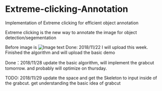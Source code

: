 # Extreme-clicking-Annotation
Implementation of Extreme clicking for efficient object annotation 

Extreme clicking is the new way to annotate the image for object detection/segementation

Before image is ![Image text](https://raw.github.com/offthewallace/Extreme-clicking-Annotation/blob/master/messi5.jpg)
Done: 2018/11/22 I will upload this week. Finished the algorithm and will upload the basic demo 

Done：2018/11/28 update the basic algorithm, will implement the grabcut tomorrow. and probably will optimize on thursday.

TODO: 2018/11/29 update the space and get the Skeleton to input inside of the grabcut. get understanding the basic idea of grabcut
